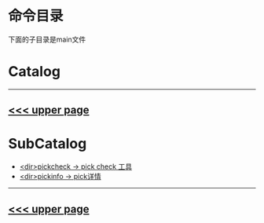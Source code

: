 # 命令目录

下面的子目录是main文件

# Catalog
---
[<<< upper page](../README.md)
---

# SubCatalog

* [\<dir>pickcheck -> pick check 工具](./pickcheck/README.md)
* [\<dir>pickinfo -> pick详情](./pickinfo/README.md)
---
[<<< upper page](../README.md)
---